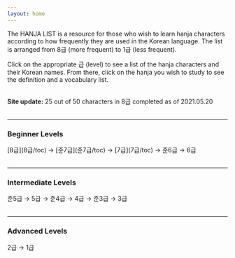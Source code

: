 ```yaml
---
layout: home
---
```


The HANJA LIST is a resource for those who wish to learn hanja characters according to how frequently they are used in the Korean language. The list is arranged from 8급 (more frequent) to 1급 (less frequent).

Click on the appropriate 급 (level) to see a list of the hanja characters and their Korean names. From there, click on the hanja you wish to study to see the definition and a vocabulary list.<br><br>

<!--
If you are a complete beginner to hanja, you may want to start with [this guide](guide/). <br><br>
-->

**Site update:** 25 out of 50 characters in 8급 completed as of 2021.05.20 <br><br>

***

<h3>Beginner Levels</h3> 
[8급](8급/toc) &rarr; [준7급](준7급/toc) &rarr; [7급](7급/toc) &rarr; 준6급 &rarr; 6급 <br><br>

***

<h3>Intermediate Levels</h3> 
준5급 &rarr; 5급 &rarr; 준4급 &rarr; 4급 &rarr; 준3급 &rarr; 3급 <br><br>

***

<h3>Advanced Levels</h3> 
2급 &rarr; 1급 <br>
